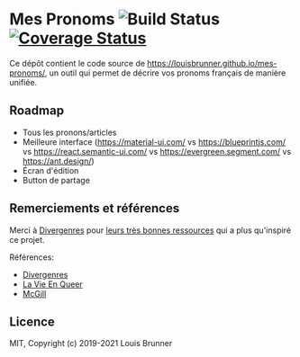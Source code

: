 # Mes Pronoms ![Build Status][ci-image] [![Coverage Status][coveralls-image]][coveralls-url]

Ce dépôt contient le code source de https://louisbrunner.github.io/mes-pronoms/, un outil qui permet de décrire vos pronoms français de manière unifiée.

## Roadmap

 - Tous les pronons/articles
 - Meilleure interface (https://material-ui.com/ vs https://blueprintjs.com/ vs https://react.semantic-ui.com/ vs https://evergreen.segment.com/ vs https://ant.design/)
 - Écran d'édition
 - Button de partage

## Remerciements et références

Merci à [Divergenres](https://divergenres.org) pour [leurs très bonnes ressources](https://divergenres.org/regles-de-grammaire-neutre-et-inclusive/) qui a plus qu'inspiré ce projet.

Références:
 - [Divergenres](https://divergenres.org/regles-de-grammaire-neutre-et-inclusive/)
 - [La Vie En Queer](https://lavieenqueer.wordpress.com/2018/07/26/petit-dico-de-francais-neutre-inclusif/)
 - [McGill](https://libraryguides.mcgill.ca/ecritureinclusive/pronoms)

## Licence

MIT, Copyright (c) 2019-2021 Louis Brunner

[ci-image]: https://github.com/LouisBrunner/mes-pronoms/workflows/Build/badge.svg
[coveralls-image]: https://coveralls.io/repos/github/LouisBrunner/mes-pronoms/badge.svg?branch=main
[coveralls-url]: https://coveralls.io/github/LouisBrunner/mes-pronoms?branch=main
